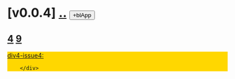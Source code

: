 # [v0.0.4] [..](..) <button id="id_btn_4_blApp">+blApp</button>
## [4](4) [9](9)

<div id="id_div_4_issue4" style="background:gold">
			<a href="https://github.com/jeremyjia/Games/issues/4" target="_blank">
				div4-issue4:
			</a>
		
		</div>

<script src="https://littleflute.github.io/JavaScript/w3.js"></script>
<script src="https://littleflute.github.io/JavaScript/blclass.js"></script>
<script src="https://littleflute.github.io/JavaScript/blApp.js"></script>
 
<script>
	bl$("id_btn_4_blApp").click();
	bl$("id_btn_4_blApp").click();
//*
	function _loadIssue (o) {     eval(o.body);   }
  	var url = "https://api.github.com/repos/jeremyjia/Games/issues/4";
  	w3.getHttpObject(url, _loadIssue ); 
//*/

</script>
